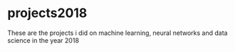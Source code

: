 # projects2018
These are the projects i did on machine learning, neural networks and data science in the year 2018
